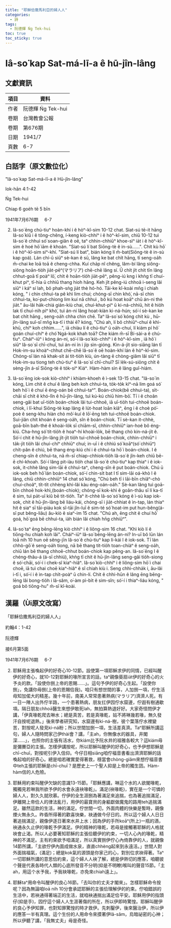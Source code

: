 ```yaml
---
title: "耶穌佮撒馬利亞的婦人人"
categories:
  - 詩
tags:
  - 阮德輝 Ńg Tek-hui
toc: true
toc_sticky: true
---
```


# Iâ-so͘ kap Sat-má-lī-a ê hū-jîn-lâng

## 文獻資訊

| 項目 | 資料 |
|---|---|
| 作者 | 阮德輝 Ńg Tek-hui |
| 卷期 | 台灣教會公報 |
| 卷期 | 第676期 |
| 日期 | 1941/7 |
| 頁數 | 6-7 |

## 白話字（原文數位化）

"Iâ-so͘ kap Sat-má-lī-a ê Hū-jîn-lâng"

Iok-hān 4:1-42

Ńg Tek-hui

Chiap 6 goe̍h tē 5 bīn

1941年7月676期     6-7

2. Iâ-so͘ ēng chú-tiuⁿ hoàn-khí i ê hòⁿ-kî-sim 10-12 chat. Siat-sú tē-it hāng Iâ-so͘ kiû i ê tông-chêng, í-keng kiò-chhíⁿ i ê hòⁿ-kî-sim, chiū 10-12 tuì Iâ-so͘ ê chhuì só͘ soan-giân ê oē, taⁿ chhin-chhiūⁿ khoe-sìⁿ ia̍t i ê hòⁿ-kî-sim ê hoé hō͘ iām ê khoán. "Siat-sú lí bat Siōng-tè ê in-sù......". Chit kù hō͘ i ê hòⁿ-kî-sim siⁿ-khí. "Siat-sú lí bat", bián kóng lí m̄-bat(Siōng-tè ê in-sù kap goá). Lán chí-ū siūⁿ sè-kan ê sū, lâng ke bat chi̍t hāng, tī seng-oa̍h m̄-chai ke loā toā ê cheng-chha. Kuí cha̍p nî chêng, lâm-bí lâng siông-siông hoān-tio̍h jia̍t-pēⁿ(マラリア) chē-chē lâng sí. Ū chi̍t ji̍t chi̍t tīn lâng chhut-goā tī poàⁿ lō͘, chi̍t ê hoān-tio̍h jia̍t-pēⁿ, pêng-iú kng i khǹg tī chuí-khut piⁿ, tī-hia ū chhiū thang hioh hāng. Keh ji̍t pêng-iú chhoā i-seng lâi siūⁿ i káⁿ sí lah, bô phah-sǹg jia̍t thè hó-hó. Tāi-ke kî-koài mn̄g i chiah kóng, " i chin chhuì-ta pê khì lim chuí; chóng-sī chin khó͘, nā-sī chin chhuì-ta, ko͘-put-chiong lim kuí nā chhuì , bô kú hoat koāⁿ chū án-ni thè jia̍t." āu-lâi ha̍k-chiá gián-kiù chai, chuí-khut-piⁿ ū ki-ná-chhiū, hit ê hio̍h lak tī chuí-nih pìⁿ khó͘, tuì án-ni lâng hoat-kiàn ki-ná-hún; só͘-í sè-kan ke bat chi̍t hāng , seng-oa̍h chha chin chē. Taⁿ Iâ-so͘ só͘ kóng chit kù , hū-jîn-lâng suî-sî mn̄g ka-tī i thài ē? kóng, "Chú ah, lí bô chhiūⁿ-chuí ê khì-khū, chíⁿ koh chhim......", iā chiàu lí ê chú-tiuⁿ ū oa̍h-chuí, lí kiám pí hō͘ goán chuí-chíⁿ ê chó͘ Ngá-kok khah toā? Che kiám m̄-sī Bí-sài-a ê chú-tiuⁿ. Cháiⁿ-iūⁿ i kóng án-ni, só͘-í Iâ-so͘ kiò-chhíⁿ i ê hòⁿ-kî-sim , iā hō͘ i siūⁿ Iâ-so͘ sī chī-chuī, tuì án-ni ín i ji̍p sìn-gióng. Kin-á-ji̍t sio-siāng lán tī Hok-im-su khoàⁿ-chhut chē-chē Iâ-so͘ ê oē hoàn-khí lán ê hòⁿ-kî-sim. Chóng-sī lán nā khak-si̍t ài tit-tio̍h kiù, ún-tàng ē chòng-giâm lâi siūⁿ tī Hok-im-su tiong teh chú-tiuⁿ ê Iâ-so͘ sī chī-chuī? Sī le̍k-sú-siōng chi̍t ê sèng-jîn á-sī Siōng-tè ê to̍k-siⁿ Kiáⁿ. Hàm-hàm sìn ê lâng guî-hiám.

3. Iâ-so͘ ēng iok-sok kiò-chhíⁿ i khiàm-khoeh ê ì-sek 13-15 chat. "Iâ-so͘ ìn kóng, Lim chit ê chuí ê lâng beh koh chhuì-ta, to̍k-to̍k kìⁿ-nā lim goá só͘ beh hō͘ i ê chuí ē éng-oán bē chhuì-taⁿ". Boán-chiok(bē chhuì-ta), si̍t-chāi sī chi̍t ê khó-lîn ê hū-jîn-lâng, tuì kú-kú chiū him-bō͘. Tī i ê choân seng-gâi bat uī-tio̍h boán-chiok lâi tui-chhoē, iā uī-tio̍h tui-chhoē boán-chiok, i lī-khui Siōng-tè kap lâng ê lu̍t-hoat loān kiâⁿ, ēng i ê choè pó͘-poè ê seng-khu hiàn chò mô͘-kuí ê lō͘-ēng teh tui-chhoē boán-chiok. Sui-jiân chit khoán ê seng-oa̍h, sîn ê boán-chiok. Tī sè-kan it-chhè, goā-bīn bah-thé ê khoài-lo̍k sī chiām-sî, chhin-chhiūⁿ ian-hoé bô éng-kiú. Cha-hng só͘ tit-tio̍h ê hoaⁿ-hí khoài-lo̍k, bē thang chò kin-ná-ji̍t ê. Só͘-í chit ê hū-jîn-lâng ji̍t-ji̍t tio̍h tui-chhoē boán-chiok, chhin-chhiūⁿ i ta̍k-ji̍t tio̍h lâi chuí-chíⁿ chhiūⁿ chuí; in-uī i ê chhiú só͘ koāⁿ(só͘ chhiūⁿ) chi̍t-pân ê chiú, bē thang éng-kiú chí i ê chhuì-ta hō͘ i boán-chiok. I ê cheng-sîn ê chhuì-ta, nā m̄-sī chiap-chhiok-tio̍h Iâ-so͘ ê jîn-keh chiū bē-ē chí-khoah. Só͘-í lâng pit-iàu tio̍h chai Iâ-so͘ ê chú-tiuⁿ kap thiaⁿ i ê iok-sok, it-chhè lâng sim-lāi ê chhuì-taⁿ, cheng-sîn ê put boán-chiok. Chú ū iok-sok beh hō͘ lán boán-chiok, só͘-í chin-si̍t bat I tī sim-lāi oá-khò I ê lâng, chiū chhin-chhiūⁿ 14 chat só͘ kóng, "Chú beh tī i lāi-bīn chiâⁿ-chò chuí-choâⁿ, ti̍t-ti̍t chhèng khí-lâi kàu éng-oán-oa̍h." Sè-kan lâng tuì goā-bīn chhoē hok-khì,(boán-chiok); chóng-sī kok-khì ê goân-thâu sī lí ka-tī ê sim, tuì pa̍t-uī kiû bē tit-tio̍h. Taⁿ it-chhè Iâ-so͘ só͘ kóng ê ì-sù kap iok-sok, chit ê hū-jîn-lâng bē liáu-kái, chóng-sī i jia̍t-chhiat ê ìn-tap, lán thiaⁿ hit ê siaⁿ sī tāi-piáu kok sî-tāi jîn-luī ê sim-té só͘ hoat-im put hun-bêng(á-sī put bêng-liâu) âu-kiò ê siaⁿ-im 15 chat. "Chú ah, ēng chit ê chuí hō͘ goá, hō͘ goá bē chhuì-ta, ia̍h bián lâi chiah hn̄g chhiūⁿ".

4. Iâ-so͘ taⁿ ēng bēng-lēng kiò chhíⁿ i ê liông-sim 16 chat. "Khì kiò lí ê tiōng-hu chiah koh lâi". Cháiⁿ-iūⁿ Iâ-so͘ bēng-lēng án-ni? In-uī bô lūn lán loā nih 10 hun oē sêng-jīn Iâ-so͘ ê chú-tiuⁿ kap lí-kái I ê iok-sok. Tī lán chhò-gō͘ ê seng-oa̍h tiong, nā bē thang tit-tio̍h toan-chiàⁿ ê seng-oa̍h, chiū lán bē thang chhoē-chhut boán-chiok kap pêng-an. Iâ-so͘ ēng I ê chéng-thâu-á (á-sī chhiú), khǹg tī chit ê hū-jîn-lâng seng-gâi tio̍h-siong ê só͘-chāi, só͘-í i chek-sî kiaⁿ-hiâⁿ. Iâ-so͘ kiò-chhíⁿ i ê liông-sim hō͘ i chai choē, iā tuì chai choē kiaⁿ-hiâⁿ ê sî chiah kiù i. Seng chhì-chha̍k i, āu-lâi i-tī i, só͘-í i ê ìn-tap chi̍t-poàⁿ ū chin-lí. Chit ê chhi-hūn ê lâng ēng bēng-lēng lâi bong-tio̍h i lâ-sâm, o͘-àm pì-bi̍t ê sim-sîn; só͘-í i thiaⁿ-liáu kóng, " goá bô tiōng-hu" m̄-sī kî-koài.

## 漢羅（Ùi原文改寫）

「耶穌佮撒馬利亞的婦人人」

約翰4：1-42

阮德輝

接6月第5面

1941年7月676期     6-7

2. 耶穌用主張喚起伊的好奇心10-12節。設使第一項耶穌求伊的同情，已經叫醒伊的好奇心，就10-12對耶穌的喙所宣言的話，taⁿ親像葵扇ia̍t伊的好奇心的火予炎的款。「設使你捌上帝的恩賜......」。這句予伊的好奇心生起。「設使你捌」，免講你毋捌(上帝的恩賜佮我)。咱只有想世間的事，人加捌一項，佇生活毋知加偌大的精差。幾十年前，南美人常常患著熱病(マラリア)濟濟人死。有一日一陣人出外佇半路，一个患著熱病，朋友扛伊囥佇水窟邊，佇遐有樹通歇項。隔日朋友chhoā醫生來想伊敢死lah，無拍算熱退好好。大家奇怪問伊才講，「伊真喙乾爬去啉水；總是真苦，若是真喙乾，姑不將啉幾若喙，無久發汗自按呢退熱。」後來學者研究知，水窟邊有ki-ná-樹，彼个葉落佇水裡變苦，對按呢人發見ki-ná粉；所以世間加捌一項，生活差真濟。Taⁿ耶穌所講這句，婦人人隨時問家己伊thài會？講，「主ah，你無像水的器具，井閣深......」，也照你的主張有活水，你kiám比予阮水井的祖雅各較大？這kiám毋是彌賽亞的主張。怎樣伊講按呢，所以耶穌叫醒伊的好奇心，也予伊想耶穌是chī-chuī，對按呢引伊入信仰。今仔日相siāng咱佇福音書看出濟濟耶穌的話喚起咱的好奇心。總是咱若確實愛得著救，穩當會chòng-giâm來想佇福音書中teh主張的耶穌是chī-chuī？是歷史上一个聖人抑是上帝的獨生囝。Hàm-hàm信的人危險。

3. 耶穌用約束叫醒伊欠缺的意識13-15節。「耶穌應講，啉這个水的人欲閣喙乾，獨獨見若啉我所欲予伊的水會永遠袂喙乾」。滿足(袂喙乾)，實在是一个可憐的婦人人，對久久就欣慕。佇伊的全生涯捌為著滿足來追揣，也為著追揣滿足，伊離開上帝佮人的律法亂行，用伊的最寶貝的身軀獻做魔鬼的路用teh追揣滿足。雖然這款的生活，神的滿足。佇世間一切，外面肉體的快樂是暫時，親像煙火無永久。昨昏所得著的歡喜快樂，袂通做今仔日的。所以這个婦人人日日著追揣滿足，親像伊逐日著來水井上水；因為伊的手所koāⁿ(所上)一瓶的酒，袂通永久止伊的喙乾予伊滿足。伊的精神的喙乾，若毋是接觸著耶穌的人格就袂會止渴。所以人必要著知耶穌的主張佮聽伊的約束，一切人心內的喙乾，精神的不滿足。主有約束欲予咱滿足，所以真實捌伊佇心內倚靠伊的人，就親像14節所講，「主欲佇伊內面成做水泉，直直chhèng起來到永遠活。」世間人對外面揣福氣，(滿足)；總是kok氣的源頭是你家己的心，對別位求袂得著。Taⁿ一切耶穌所講的意思佮約束，這个婦人人袂了解，總是伊熱切的應答，咱聽彼个聲是代表各時代人類的心底所發音不分明(抑是不明瞭)喉叫的聲音15節。「主ah，用這个水予我，予我袂喙乾，亦免來chiah遠上」。

4. 耶穌taⁿ用命令叫醒伊的良心16節。「去叫你的丈夫才閣來」。怎樣耶穌命令按呢？因為無論咱loā nih 10分會承認耶穌的主張佮理解伊的約束。佇咱錯誤的生活中，若袂通得著端正的生活，就咱袂通揣出滿足佮平安。耶穌用伊的指頭仔(抑是手)，囥佇這个婦人人生涯著傷的所在，所以伊即時驚惶。耶穌叫醒伊的良心予伊知罪，也對知罪驚惶的時才救伊。先刺鑿伊，後來醫治伊，所以伊的應答一半有真理。這个生份的人用命令來摸著伊lâ-sâm，烏暗祕密的心神；所以伊聽了講，「我無丈夫」毋是奇怪。
